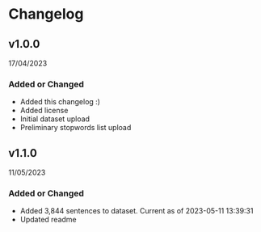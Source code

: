 # Changelog

## v1.0.0 
17/04/2023

### Added or Changed
- Added this changelog :)
- Added license
- Initial dataset upload
- Preliminary stopwords list upload


## v1.1.0 
11/05/2023

### Added or Changed
- Added 3,844 sentences to dataset. Current as of 2023-05-11 13:39:31
- Updated readme

